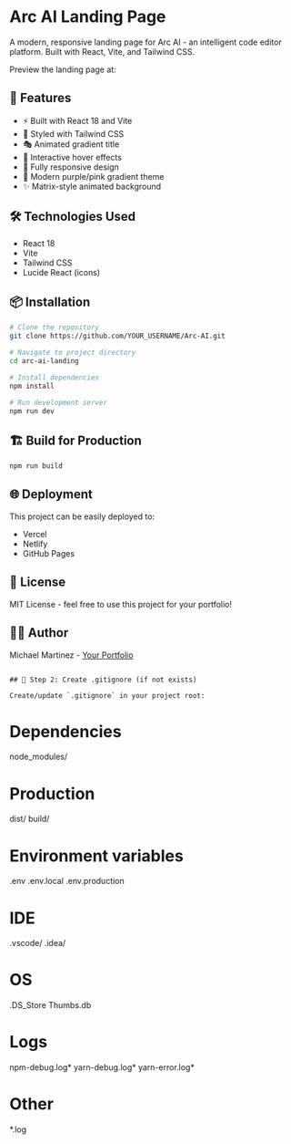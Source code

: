 # Arc AI Landing Page

A modern, responsive landing page for Arc AI - an intelligent code editor platform. Built with React, Vite, and Tailwind CSS.

Preview the landing page at: [
](https://arc-ai-eight.vercel.app/)

## 🚀 Features

- ⚡ Built with React 18 and Vite
- 🎨 Styled with Tailwind CSS
- 🎭 Animated gradient title
- 💫 Interactive hover effects
- 📱 Fully responsive design
- 🌈 Modern purple/pink gradient theme
- ✨ Matrix-style animated background

## 🛠️ Technologies Used

- React 18
- Vite
- Tailwind CSS
- Lucide React (icons)

## 📦 Installation
```bash
# Clone the repository
git clone https://github.com/YOUR_USERNAME/Arc-AI.git

# Navigate to project directory
cd arc-ai-landing

# Install dependencies
npm install

# Run development server
npm run dev
```

## 🏗️ Build for Production
```bash
npm run build
```

## 🌐 Deployment

This project can be easily deployed to:
- Vercel
- Netlify
- GitHub Pages

## 📄 License

MIT License - feel free to use this project for your portfolio!

## 👨‍💻 Author

Michael Martinez - [Your Portfolio](https://yourportfolio.com)
```

## 📁 Step 2: Create .gitignore (if not exists)

Create/update `.gitignore` in your project root:
```
# Dependencies
node_modules/

# Production
dist/
build/

# Environment variables
.env
.env.local
.env.production

# IDE
.vscode/
.idea/

# OS
.DS_Store
Thumbs.db

# Logs
npm-debug.log*
yarn-debug.log*
yarn-error.log*

# Other
*.log
